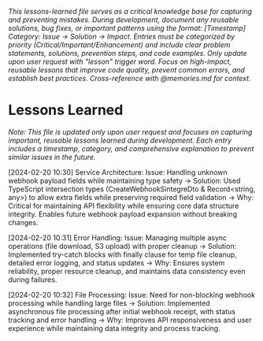 *This lessons-learned file serves as a critical knowledge base for capturing and preventing mistakes. During development, document any reusable solutions, bug fixes, or important patterns using the format: [Timestamp] Category: Issue → Solution → Impact. Entries must be categorized by priority (Critical/Important/Enhancement) and include clear problem statements, solutions, prevention steps, and code examples. Only update upon user request with "lesson" trigger word. Focus on high-impact, reusable lessons that improve code quality, prevent common errors, and establish best practices. Cross-reference with @memories.md for context.*

# Lessons Learned

*Note: This file is updated only upon user request and focuses on capturing important, reusable lessons learned during development. Each entry includes a timestamp, category, and comprehensive explanation to prevent similar issues in the future.*

[2024-02-20 10:30] Service Architecture: Issue: Handling unknown webhook payload fields while maintaining type safety → Solution: Used TypeScript intersection types (CreateWebhookSintegreDto & Record<string, any>) to allow extra fields while preserving required field validation → Why: Critical for maintaining API flexibility while ensuring core data structure integrity. Enables future webhook payload expansion without breaking changes.

[2024-02-20 10:31] Error Handling: Issue: Managing multiple async operations (file download, S3 upload) with proper cleanup → Solution: Implemented try-catch blocks with finally clause for temp file cleanup, detailed error logging, and status updates → Why: Ensures system reliability, proper resource cleanup, and maintains data consistency even during failures.

[2024-02-20 10:32] File Processing: Issue: Need for non-blocking webhook processing while handling large files → Solution: Implemented asynchronous file processing after initial webhook receipt, with status tracking and error handling → Why: Improves API responsiveness and user experience while maintaining data integrity and process tracking.
